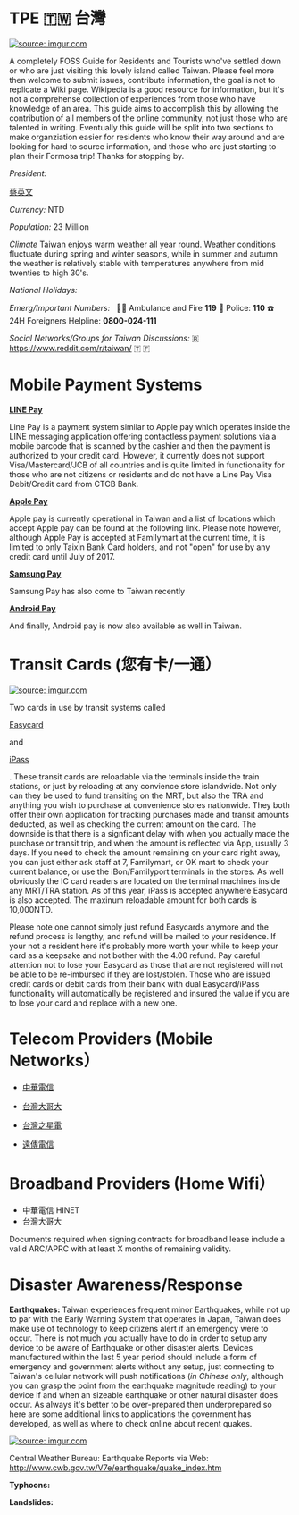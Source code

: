 # TPE 🇹🇼 台灣
<a href="http://imgur.com/fvMR0TW"><img src="http://i.imgur.com/fvMR0TW.png" title="source: imgur.com" /></a>

A completely FOSS Guide for Residents and Tourists who've settled down or who are just visiting this lovely island called Taiwan. Please feel more then welcome to submit issues, contribute information, the goal is not to replicate a Wiki page. Wikipedia is a good resource for information, but it's not a comprehense collection of experiences from those who have knowledge of an area. This guide aims to accomplish this by allowing the contribution of all members of the online community, not just those who are talented in writing. Eventually this guide will be split into two sections to make organziation easier for residents who know their way around and are looking for hard to source information, and those who are just starting to plan their Formosa trip! Thanks for stopping by.


*President:* <p><a href="https://zh-tw.facebook.com/tsaiingwen/">蔡英文</a><br></p> 

*Currency:* NTD

*Population:* 23 Million

*Climate* Taiwan enjoys warm weather all year round. Weather conditions fluctuate during spring and winter seasons, while in summer and autumn the weather is relatively stable with temperatures anywhere from mid twenties to high 30's.

*National Holidays:*

*Emerg/Important Numbers:*   🚨🔥 Ambulance and Fire **119**  👮 Police: **110** ☎️  24H Foreigners Helpline: **0800-024-111**

*Social Networks/Groups for Taiwan Discussions:*
🇷https://www.reddit.com/r/taiwan/ 
🇹
🇫

# **Mobile Payment Systems**
**<p><a href="https://line.me/en/pay">LINE Pay</a><br></p>**
Line Pay is a payment system similar to Apple pay which operates inside the LINE messaging application offering contactless payment solutions via a mobile barcode that is scanned by the cashier and then the payment is authorized to your credit card. However, it currently does not support Visa/Mastercard/JCB of all countries and is quite limited in functionality for those who are not citizens or residents and do not have a Line Pay Visa Debit/Credit card from CTCB Bank. 

**<p><a href="https://www.apple.com/tw/apple-pay/where-to-use/">Apple Pay</a><br></p>**
Apple pay is currently operational in Taiwan and a list of locations which accept Apple pay can be found at the following link. Please note however, although Apple Pay is accepted at Familymart at the current time, it is limited to only Taixin Bank Card holders, and not "open" for use by any credit card until July of 2017.

**<p><a href="http://www.samsung.com/tw/samsungpay/">Samsung Pay</a><br></p>**
Samsung Pay has also come to Taiwan recently

**<p><a href="https://www.bnext.com.tw/search/tag/Android%20Pay">Android Pay</a><br></p>**
And finally, Android pay is now also available as well in Taiwan.

# **Transit Cards (您有卡/一通）**
<a href="http://imgur.com/BKLACte"><img src="http://i.imgur.com/BKLACte.jpg?2" title="source: imgur.com" /></a>

Two cards in use by transit systems called <p><a href="http://www.easycard.com.tw">Easycard</a><br></p> and <p><a href="https://www.i-pass.com.tw">iPass</a><br></p>. These transit cards are reloadable via the terminals inside the train stations, or just by reloading at any convience store islandwide. Not only can they be used to fund transiting on the MRT, but also the TRA and anything you wish to purchase at convenience stores nationwide. They both offer their own application for tracking purchases made and transit amounts deducted, as well as checking the current amount on the card. The downside is that there is a signficant delay with when you actually made the purchase or transit trip, and when the amount is reflected via App, usually 3 days. If you need to check the amount remaining on your card right away, you can just either ask staff at 7, Familymart, or OK mart to check your current balance, or use the iBon/Familyport terminals in the stores. As well obviously the IC card readers are located on the terminal machines inside any MRT/TRA station. As of this year, iPass is accepted anywhere Easycard is also accepted. The maxinum reloadable amount for both cards is 10,000NTD.

Please note one cannot simply just refund Easycards anymore and the refund process is lengthy, and refund will be mailed to your residence. If your not a resident here it's probably more worth your while to keep your card as a keepsake and not bother with the 4.00 refund. Pay careful attention not to lose your Easycard as those that are not registered will not be able to be re-imbursed if they are lost/stolen. Those who are issued credit cards or debit cards from their bank with dual Easycard/iPass functionality will automatically be registered and insured the value if you are to lose your card and replace with a new one.

# **Telecom Providers (Mobile Networks）**
* <p><a href="https://www.emome.net/4g/4g_promo">中華電信</a><br></p>
* <p><a href="https://www.taiwanmobile.com/mobile/postpaid/4g_rateplan/index_1.html?utm_source=twm_header&utm_medium=rateplan&utm_campaign=4gmirateplan#.WUBWRaimPjA">台灣大哥大</a><br></p>
* <p><a href="https://www.tstartel.com/CWS/">台灣之星電</a><br></p>
* <p><a href="https://www.fetnet.net/postpaid/rateplan/4GData_Promotion.html" target="_blank">遠傳電信</a><br></p>

# **Broadband Providers (Home Wifi）**
* 中華電信 HINET
* 台灣大哥大

Documents required when signing contracts for broadband lease include a valid ARC/APRC with at least  X months of remaining validity.


# **Disaster Awareness/Response**

**Earthquakes:** Taiwan experiences frequent minor Earthquakes, while not up to par with the Early Warning System that operates in Japan, Taiwan does make use of technology to keep citizens alert if an emergency were to occur. There is not much you actually have to do in order to setup any device to be aware of Earthquake or other disaster alerts. Devices manufactured within the last 5 year period should include a form of emergency and government alerts without any setup, just connecting to Taiwan's cellular network will push notifications (*in Chinese only*, although you can grasp the point from the earthquake magnitude reading) to your device if and when an sizeable earthquake or other natural disaster does occur. As always it's better to be over-prepared then underprepared so here are some additional links to applications the government has developed, as well as where to check online about recent quakes.

<a href="http://imgur.com/zKoINiY"><img src="http://i.imgur.com/zKoINiY.png?1" title="source: imgur.com" /></a>

Central Weather Bureau: 
Earthquake Reports via Web: <http://www.cwb.gov.tw/V7e/earthquake/quake_index.htm>

**Typhoons:**

**Landslides:**
